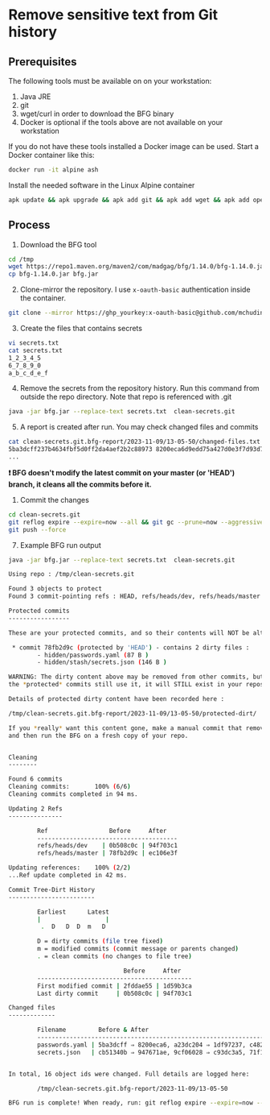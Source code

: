 # Remove sensitive text from Git history

## Prerequisites

The following tools must be available on on your workstation:

1. Java JRE
2. git
3. wget/curl in order to download the BFG binary
4. Docker is optional if the tools above are not available on your workstation

If you do not have these tools installed a Docker image can be used. Start a Docker container like this:

```sh
docker run -it alpine ash
```

Install the needed software in the Linux Alpine container

```sh
apk update && apk upgrade && apk add git && apk add wget && apk add openjdk11
```

## Process

1. Download the BFG tool


```sh
cd /tmp
wget https://repo1.maven.org/maven2/com/madgag/bfg/1.14.0/bfg-1.14.0.jar
cp bfg-1.14.0.jar bfg.jar
```

2. Clone-mirror the repository. I use `x-oauth-basic` authentication inside the container.

```sh
git clone --mirror https://ghp_yourkey:x-oauth-basic@github.com/mchudinov/clean-secrets.git 
```

3. Create the files that contains secrets 

```sh
vi secrets.txt
cat secrets.txt
1_2_3_4_5
6_7_8_9_0
a_b_c_d_e_f
```

4. Remove the secrets from the repository history. Run this command from outside the repo directory. Note that repo is referenced with <repo-name>.git

```sh
java -jar bfg.jar --replace-text secrets.txt  clean-secrets.git
```

5. A report is created after run. You may check changed files and commits

```sh
cat clean-secrets.git.bfg-report/2023-11-09/13-05-50/changed-files.txt
5ba3dcff237b4634fbf5d0ff2da4aef2b2c88973 8200eca6d9edd75a427d0e3f7d93d798497ba27d passwords.yaml
...
```

**❗ BFG doesn't modify the latest commit on your master (or 'HEAD') branch, it cleans all the commits before it.**


1. Commit the changes

```sh
cd clean-secrets.git
git reflog expire --expire=now --all && git gc --prune=now --aggressive
git push --force
```

7. Example BFG run output

```sh
java -jar bfg.jar --replace-text secrets.txt  clean-secrets.git

Using repo : /tmp/clean-secrets.git

Found 3 objects to protect
Found 3 commit-pointing refs : HEAD, refs/heads/dev, refs/heads/master

Protected commits
-----------------

These are your protected commits, and so their contents will NOT be altered:

 * commit 78fb2d9c (protected by 'HEAD') - contains 2 dirty files :
        - hidden/passwords.yaml (87 B )
        - hidden/stash/secrets.json (146 B )

WARNING: The dirty content above may be removed from other commits, but as
the *protected* commits still use it, it will STILL exist in your repository.

Details of protected dirty content have been recorded here :

/tmp/clean-secrets.git.bfg-report/2023-11-09/13-05-50/protected-dirt/

If you *really* want this content gone, make a manual commit that removes it,
and then run the BFG on a fresh copy of your repo.


Cleaning
--------

Found 6 commits
Cleaning commits:       100% (6/6)
Cleaning commits completed in 94 ms.

Updating 2 Refs
---------------

        Ref                 Before     After
        ---------------------------------------
        refs/heads/dev    | 0b508c0c | 94f703c1
        refs/heads/master | 78fb2d9c | ec106e3f

Updating references:    100% (2/2)
...Ref update completed in 42 ms.

Commit Tree-Dirt History
------------------------

        Earliest      Latest
        |                  |
         .  D   D  D  m   D

        D = dirty commits (file tree fixed)
        m = modified commits (commit message or parents changed)
        . = clean commits (no changes to file tree)

                                Before     After
        -------------------------------------------
        First modified commit | 2fddae55 | 1d59b3ca
        Last dirty commit     | 0b508c0c | 94f703c1

Changed files
-------------

        Filename         Before & After
        ------------------------------------------------------------------------------
        passwords.yaml | 5ba3dcff ⇒ 8200eca6, a23dc204 ⇒ 1df97237, c482c3dc ⇒ 915bf49b
        secrets.json   | cb51340b ⇒ 947671ae, 9cf06028 ⇒ c93dc3a5, 71f1bfc9 ⇒ dc5accde


In total, 16 object ids were changed. Full details are logged here:

        /tmp/clean-secrets.git.bfg-report/2023-11-09/13-05-50

BFG run is complete! When ready, run: git reflog expire --expire=now --all && git gc --prune=now --aggressive
```